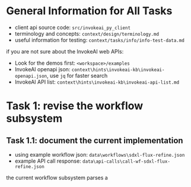 # General Information for All Tasks

- client api source code: `src/invokeai_py_client`
- terminology and concepts: `context/design/terminology.md`
- useful information for testing: `context/tasks/info/info-test-data.md`

if you are not sure about the InvokeAI web APIs:
- Look for the demos first: `<workspace>/examples`
- InvokeAI openapi json: `context\hints\invokeai-kb\invokeai-openapi.json`, use `jq` for faster search
- InvokeAI API list: `context\hints\invokeai-kb\invokeai-api-list.md`

# Task 1: revise the workflow subsystem

## Task 1.1: document the current implementation

- using example workflow json: `data\workflows\sdxl-flux-refine.json`
- example API call response: `data\api-calls\call-wf-sdxl-flux-refine.json`

the current workflow subsystem parses a
